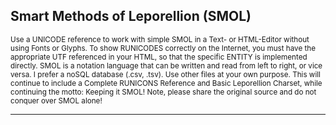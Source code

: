 <h2>Smart Methods of Leporellion (SMOL)</h2>
<small>Use a UNICODE reference to work with simple SMOL in a Text- or HTML-Editor without using Fonts or Glyphs. To show RUNICODES correctly on the Internet, you must have the appropriate UTF referenced in your HTML, so that the specific ENTITY is implemented directly. SMOL is a notation language that can be written and read from left to right, or vice versa. I prefer a noSQL database (.csv, .tsv). Use other files at your own purpose. This will continue to include a Complete RUNICONS Reference and Basic Leporellion Charset, while continuing the motto: Keeping it SMOL! Note, please share the original source and do not conquer over SMOL alone!</small>
<hr>
